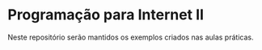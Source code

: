 # Programação para Internet II

Neste repositório serão mantidos os exemplos criados nas aulas práticas.